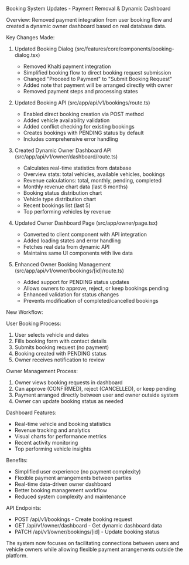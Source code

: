 Booking System Updates - Payment Removal & Dynamic Dashboard

Overview:
Removed payment integration from user booking flow and created a dynamic owner dashboard based on real database data.

Key Changes Made:

1. Updated Booking Dialog (src/features/core/components/booking-dialog.tsx)
   - Removed Khalti payment integration
   - Simplified booking flow to direct booking request submission
   - Changed "Proceed to Payment" to "Submit Booking Request"
   - Added note that payment will be arranged directly with owner
   - Removed payment steps and processing states

2. Updated Booking API (src/app/api/v1/bookings/route.ts)
   - Enabled direct booking creation via POST method
   - Added vehicle availability validation
   - Added conflict checking for existing bookings
   - Creates bookings with PENDING status by default
   - Includes comprehensive error handling

3. Created Dynamic Owner Dashboard API (src/app/api/v1/owner/dashboard/route.ts)
   - Calculates real-time statistics from database
   - Overview stats: total vehicles, available vehicles, bookings
   - Revenue calculations: total, monthly, pending, completed
   - Monthly revenue chart data (last 6 months)
   - Booking status distribution chart
   - Vehicle type distribution chart
   - Recent bookings list (last 5)
   - Top performing vehicles by revenue

4. Updated Owner Dashboard Page (src/app/owner/page.tsx)
   - Converted to client component with API integration
   - Added loading states and error handling
   - Fetches real data from dynamic API
   - Maintains same UI components with live data

5. Enhanced Owner Booking Management (src/app/api/v1/owner/bookings/[id]/route.ts)
   - Added support for PENDING status updates
   - Allows owners to approve, reject, or keep bookings pending
   - Enhanced validation for status changes
   - Prevents modification of completed/cancelled bookings

New Workflow:

User Booking Process:
1. User selects vehicle and dates
2. Fills booking form with contact details
3. Submits booking request (no payment)
4. Booking created with PENDING status
5. Owner receives notification to review

Owner Management Process:
1. Owner views booking requests in dashboard
2. Can approve (CONFIRMED), reject (CANCELLED), or keep pending
3. Payment arranged directly between user and owner outside system
4. Owner can update booking status as needed

Dashboard Features:
- Real-time vehicle and booking statistics
- Revenue tracking and analytics
- Visual charts for performance metrics
- Recent activity monitoring
- Top performing vehicle insights

Benefits:
- Simplified user experience (no payment complexity)
- Flexible payment arrangements between parties
- Real-time data-driven owner dashboard
- Better booking management workflow
- Reduced system complexity and maintenance

API Endpoints:
- POST /api/v1/bookings - Create booking request
- GET /api/v1/owner/dashboard - Get dynamic dashboard data
- PATCH /api/v1/owner/bookings/[id] - Update booking status

The system now focuses on facilitating connections between users and vehicle owners while allowing flexible payment arrangements outside the platform.